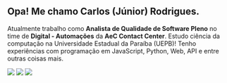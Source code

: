 ## Opa! Me chamo Carlos (Júnior) Rodrigues.
Atualmente trabalho como <b>Analista de Qualidade de Software Pleno</b> no time de <b>Digital - Automações</b> da <b>AeC Contact Center</b>. Estudo ciência da computação na Universidade Estadual da Paraíba (UEPB)!
Tenho experiências com programação em JavaScript, Python, Web, API e entre outras coisas mais.

<div>
  <a id="linkedIn-user" href="https://www.linkedin.com/in/jnrrodrigues/ target="_blank"><img src="https://img.shields.io/badge/-LinkedIn-%230077B5?style=for-the-badge&logo=linkedin&logoColor=white" target="_blank"></a> 
  <a id="instagram-user" href="https://instagram.com/juniooor.rodrigues" target="_blank"><img src="https://img.shields.io/badge/-Instagram-%23E4405F?style=for-the-badge&logo=instagram&logoColor=white" target="_blank"></a>
  <a id="outlook-user" href = "mailto:junior.pyssc@outlook.com"><img src="https://img.shields.io/badge/-Outlook-%23333?style=for-the-badge&logoColor=white" target="_blank"></a>
</div>
